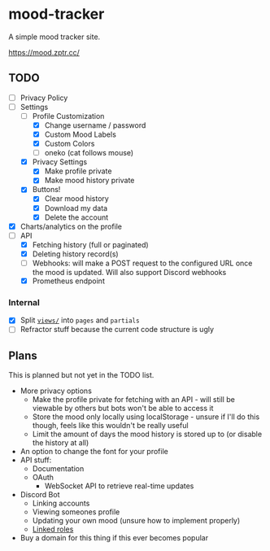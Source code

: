 # mood-tracker

A simple mood tracker site.

https://mood.zptr.cc/

## TODO

- [ ] Privacy Policy
- [ ] Settings
  * [ ] Profile Customization
    - [x] Change username / password
    - [x] Custom Mood Labels
    - [x] Custom Colors
    - [ ] oneko (cat follows mouse)
  * [x] Privacy Settings
    - [x] Make profile private
    - [x] Make mood history private
  * [x] Buttons!
    - [x] Clear mood history
    - [x] Download my data
    - [x] Delete the account
- [x] Charts/analytics on the profile
- [ ] API
  - [x] Fetching history (full or paginated)
  - [x] Deleting history record(s)
  - [ ] Webhooks: will make a POST request to the configured URL once the mood is updated. Will also support Discord webhooks
  - [x] Prometheus endpoint

### Internal
- [x] Split [`views/`](views) into `pages` and `partials`
- [ ] Refractor stuff because the current code structure is ugly

## Plans
This is planned but not yet in the TODO list.

- More privacy options
  * Make the profile private for fetching with an API - will still be viewable by others but bots won't be able to access it
  * Store the mood only locally using localStorage - unsure if I'll do this though, feels like this wouldn't be really useful
  * Limit the amount of days the mood history is stored up to (or disable the history at all)
- An option to change the font for your profile
- API stuff:
  * Documentation
  * OAuth
    - WebSocket API to retrieve real-time updates
- Discord Bot
  * Linking accounts
  * Viewing someones profile
  * Updating your own mood (unsure how to implement properly)
  * [Linked roles](https://discord.com/developers/docs/tutorials/configuring-app-metadata-for-linked-roles)
- Buy a domain for this thing if this ever becomes popular
